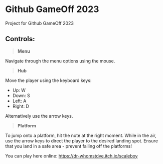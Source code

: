 # Github GameOff 2023
Project for Github GameOff 2023

## Controls:
> **Menu**

Navigate through the menu options using the mouse.

> **Hub**

  Move the player using the keyboard keys:
  - Up: W
  - Down: S
  - Left: A
  - Right: D

  Alternatively use the arrow keys.

> **Platform**
  
To jump onto a platform, hit the note at the right moment.
While in the air, use the arrow keys to direct the player to the desired landing spot.
Ensure that you land in a safe area - prevent falling off the platforms!

You can play here online:
https://dr-whomstdve.itch.io/scaleboy
